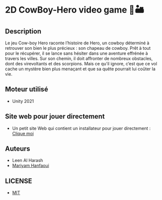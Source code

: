 # 2D CowBoy-Hero video game 🤠🏜️

## Description
Le jeu Cow-boy Hero raconte l’histoire de Hero, un cowboy déterminé à retrouver son bien le plus précieux : son chapeau de cowboy. Prêt à tout pour le récupérer, il se lance sans hésiter dans une aventure effrénée à travers les villes. Sur son chemin, il doit affronter de nombreux obstacles, dont des virevoltants et des scorpions. Mais ce qu’il ignore, c’est que ce vol cache un mystère bien plus menaçant et que sa quête pourrait lui coûter la vie.

## Moteur utilisé
- Unity 2021

## Site web pour jouer directement
- Un petit site Web qui contient un installateur pour jouer directement : [Clique moi](https://hmariyam.itch.io/cowboy-hero-2d)

## Auteurs
- Leen Al Harash
- [Mariyam Hanfaoui](https://github.com/hmariyam)

## LICENSE
- [MIT](https://choosealicense.com/licenses/mit/)
